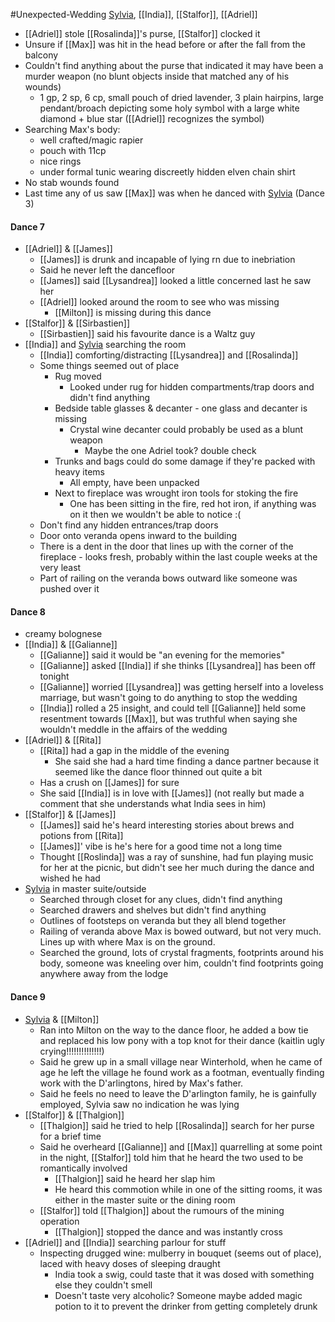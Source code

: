 #Unexpected-Wedding 
[Sylvia](Sylvia.md), [[India]], [[Stalfor]], [[Adriel]]

- [[Adriel]] stole [[Rosalinda]]'s purse, [[Stalfor]] clocked it
- Unsure if [[Max]] was hit in the head before or after the fall from the balcony
- Couldn't find anything about the purse that indicated it may have been a murder weapon (no blunt objects inside that matched any of his wounds)
	- 1 gp, 2 sp, 6 cp, small pouch of dried lavender, 3 plain hairpins, large pendant/broach depicting some holy symbol with a large white diamond + blue star ([[Adriel]] recognizes the symbol)
- Searching Max's body:
	- well crafted/magic rapier
	- pouch with 11cp 
	- nice rings
	- under formal tunic wearing discreetly hidden elven chain shirt
- No stab wounds found
- Last time any of us saw [[Max]] was when he danced with [Sylvia](Sylvia.md) (Dance 3)

#### Dance 7
- [[Adriel]] & [[James]]
	- [[James]] is drunk and incapable of lying rn due to inebriation
	- Said he never left the dancefloor
	- [[James]] said [[Lysandrea]] looked a little concerned last he saw her
	- [[Adriel]] looked around the room to see who was missing
		- [[Milton]] is missing during this dance 
- [[Stalfor]] & [[Sirbastien]]
	- [[Sirbastien]] said his favourite dance is a Waltz guy
- [[India]] and [Sylvia](Sylvia.md) searching the room
	- [[India]] comforting/distracting [[Lysandrea]] and [[Rosalinda]]
	- Some things seemed out of place
		- Rug moved
			- Looked under rug for hidden compartments/trap doors and didn't find anything
		- Bedside table glasses & decanter - one glass and decanter is missing
			- Crystal wine decanter could probably be used as a blunt weapon
				- Maybe the one Adriel took? double check
		- Trunks and bags could do some damage if they're packed with heavy items
			- All empty, have been unpacked
		- Next to fireplace was wrought iron tools for stoking the fire
			- One has been sitting in the fire, red hot iron, if anything was on it then we wouldn't be able to notice :( 
	- Don't find any hidden entrances/trap doors
	- Door onto veranda opens inward to the building
	- There is a dent in the door that lines up with the corner of the fireplace - looks fresh, probably within the last couple weeks at the very least
	- Part of railing on the veranda bows outward like someone was pushed over it 

#### Dance 8
- creamy bolognese
- [[India]] & [[Galianne]]
	- [[Galianne]] said it would be "an evening for the memories"
	- [[Galianne]] asked [[India]] if she thinks [[Lysandrea]] has been off tonight
	- [[Galianne]] worried [[Lysandrea]] was getting herself into a loveless marriage, but wasn't going to do anything to stop the wedding
	- [[India]] rolled a 25 insight, and could tell [[Galianne]] held some resentment towards [[Max]], but was truthful when saying she wouldn't meddle in the affairs of the wedding
- [[Adriel]] & [[Rita]]
	- [[Rita]] had a gap in the middle of the evening
		- She said she had a hard time finding a dance partner because it seemed like the dance floor thinned out quite a bit
	- Has a crush on [[James]] for sure
	- She said [[India]] is in love with [[James]] (not really but made a comment that she understands what India sees in him) 
- [[Stalfor]] & [[James]]
	- [[James]] said he's heard interesting stories about brews and potions from [[Rita]]
	- [[James]]' vibe is he's here for a good time not a long time
	- Thought [[Roslinda]] was a ray of sunshine, had fun playing music for her at the picnic, but didn't see her much during the dance and wished he had
- [Sylvia](Sylvia.md) in master suite/outside
	- Searched through closet for any clues, didn't find anything
	- Searched drawers and shelves but didn't find anything
	- Outlines of footsteps on veranda but they all blend together
	- Railing of veranda above Max is bowed outward, but not very much. Lines up with where Max is on the ground.
	- Searched the ground, lots of crystal fragments, footprints around his body, someone was kneeling over him, couldn't find footprints going anywhere away from the lodge

#### Dance 9
- [Sylvia](Sylvia.md) & [[Milton]]
	- Ran into Milton on the way to the dance floor, he added a bow tie and replaced his low pony with a top knot for their dance (kaitlin ugly crying!!!!!!!!!!!!!!)
	- Said he grew up in a small village near Winterhold, when he came of age he left the village he found work as a footman, eventually finding work with the D'arlingtons, hired by Max's father.
	- Said he feels no need to leave the D'arlington family, he is gainfully employed, Sylvia saw no indication he was lying
- [[Stalfor]] & [[Thalgion]]
	- [[Thalgion]] said he tried to help [[Rosalinda]] search for her purse for a brief time
	- Said he overheard [[Galianne]] and [[Max]] quarrelling at some point in the night, [[Stalfor]] told him that he heard the two used to be romantically involved
		- [[Thalgion]] said he heard her slap him
		- He heard this commotion while in one of the sitting rooms, it was either in the master suite or the dining room
	- [[Stalfor]] told [[Thalgion]] about the rumours of the mining operation
		- [[Thalgion]] stopped the dance and was instantly cross
- [[Adriel]] and [[India]] searching parlour for stuff
	- Inspecting drugged wine: mulberry in bouquet (seems out of place), laced with heavy doses of sleeping draught
		- India took a swig, could taste that it was dosed with something else they couldn't smell
		- Doesn't taste very alcoholic? Someone maybe added magic potion to it to prevent the drinker from getting completely drunk